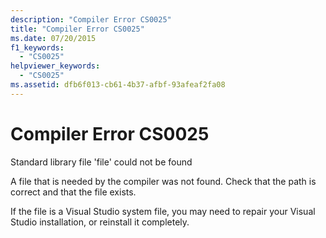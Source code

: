```yaml
---
description: "Compiler Error CS0025"
title: "Compiler Error CS0025"
ms.date: 07/20/2015
f1_keywords: 
  - "CS0025"
helpviewer_keywords: 
  - "CS0025"
ms.assetid: dfb6f013-cb61-4b37-afbf-93afeaf2fa08
---
```

# Compiler Error CS0025
Standard library file 'file' could not be found  
  
 A file that is needed by the compiler was not found. Check that the path is correct and that the file exists.  
  
 If the file is a Visual Studio system file, you may need to repair your Visual Studio installation, or reinstall it completely.
